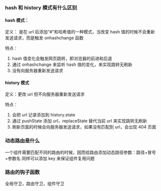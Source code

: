 ### hash 和 history 模式有什么区别

#### hash 模式：

定义： 是在 url 后添加“#”和哈希值的一种模式，当改变 hash 值的时候不会重新发送请求，而是触发 onhashchange 函数

特点：

1. hash 值变化会触发网页跳转，即浏览器的前进和后退
2. 通过 onhashchange 来监听 hash 值的变化，来实现跳转无刷新
3. 没有向服务器重新发送请求

#### history 模式

定义：更改 url 但不向服务器重新发送请求

特点：

1. 会把 url 记录添加到 history.state
2. 通过 pushState 添加 url，replaceState 替代当前 url 来实现跳转无刷新
3. 刷新页面的时候会向服务器发送请求，如果没有匹配到 url，会出现 404 页面

### 动态路由是什么

一个组件需要匹配不同的路由的时候，因而给路由添加动态路径参数：路径+冒号+参数名
同样可以添加 key 来保证组件复用问题

### 路由的钩子函数

全局守卫，路由守卫，组件守卫

